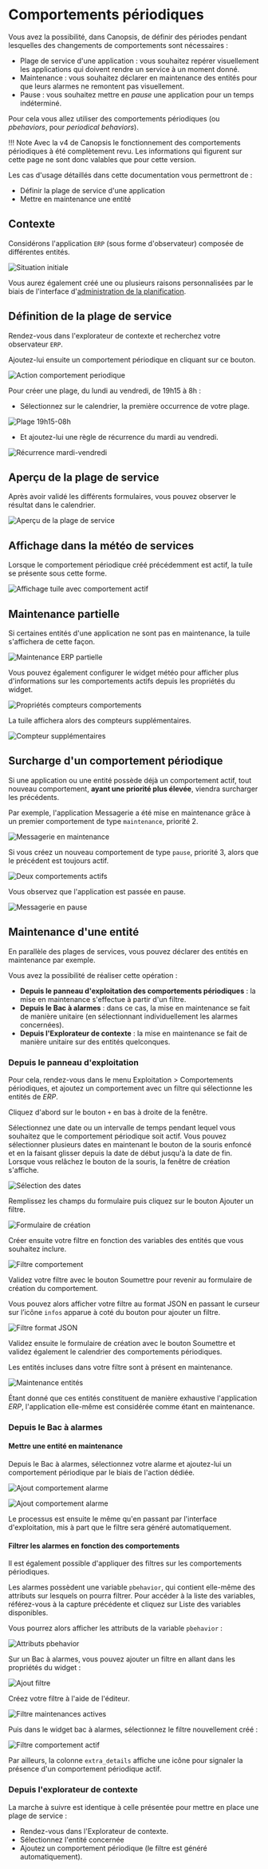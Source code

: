 # Comportements périodiques

Vous avez la possibilité, dans Canopsis, de définir des périodes pendant lesquelles des changements de comportements sont nécessaires :

* Plage de service d'une application : vous souhaitez repérer visuellement les applications qui doivent rendre un service à un moment donné.
* Maintenance : vous souhaitez déclarer en maintenance des entités pour que leurs alarmes ne remontent pas visuellement.
* Pause : vous souhaitez mettre en *pause* une application pour un temps indéterminé.

Pour cela vous allez utiliser des comportements périodiques (ou *pbehaviors*, pour *periodical behaviors*).

!!! Note
    Avec la v4 de Canopsis le fonctionnement des comportements périodiques à été complètement revu.
    Les informations qui figurent sur cette page ne sont donc valables que pour cette version.

Les cas d'usage détaillés dans cette documentation vous permettront de :

* Définir la plage de service d'une application
* Mettre en maintenance une entité

## Contexte

Considérons l'application `ERP` (sous forme d'observateur) composée de différentes entités.

![Situation initiale](./img/pbh_situation_initiale.png)

Vous aurez également créé une ou plusieurs raisons personnalisées par le biais de l'interface d'[administration de la planification](../../guide-administration/moteurs/moteur-pbehavior.md#administration-de-la-planification).

## Définition de la plage de service

Rendez-vous dans l'explorateur de contexte et recherchez votre observateur `ERP`.

Ajoutez-lui ensuite un comportement périodique en cliquant sur ce bouton.

![Action comportement periodique](./img/pbh_action.png)

Pour créer une plage, du lundi au vendredi, de 19h15 à 8h :

* Sélectionnez sur le calendrier, la première occurrence de votre plage.

![Plage 19h15-08h](./img/pbh_plage_19h15-08h.png)

* Et ajoutez-lui une règle de récurrence du mardi au vendredi.

![Récurrence mardi-vendredi](./img/pbh_plage_19h15-08h_rrule.png)

## Aperçu de la plage de service

Après avoir validé les différents formulaires, vous pouvez observer le résultat dans le calendrier.

![Aperçu de la plage de service](./img/pbh_apercu_plage_19h15-08h.png)

## Affichage dans la météo de services

Lorsque le comportement périodique créé précédemment est actif, la tuile se présente sous cette forme.

![Affichage tuile avec comportement actif](./img/pbh_tuile_comportement_actif.png)

## Maintenance partielle

Si certaines entités d'une application ne sont pas en maintenance, la tuile s'affichera de cette façon.

![Maintenance ERP partielle](./img/pbh_maintenance_erp_partielle.png)

Vous pouvez également configurer le widget météo pour afficher plus d'informations sur les comportements actifs depuis les propriétés du widget.

![Propriétés compteurs comportements](./img/pbh_proprietes_compteurs_tuile.png)

La tuile affichera alors des compteurs supplémentaires.

![Compteur supplémentaires](./img/pbh_affichage_compteurs_tuile.png)

## Surcharge d'un comportement périodique

Si une application ou une entité possède déjà un comportement actif, tout nouveau comportement, **ayant une priorité plus élevée**, viendra surcharger les précédents.

Par exemple, l'application Messagerie a été mise en maintenance grâce à un premier comportement de type `maintenance`, priorité 2.

![Messagerie en maintenance](./img/pbh_messagerie_maintenance.png)

Si vous créez un nouveau comportement de type `pause`, priorité 3, alors que le précédent est toujours actif.

![Deux comportements actifs](./img/pbh_deux_comportements_actifs.png)

Vous observez que l'application est passée en pause.

![Messagerie en pause](./img/pbh_messagerie_pause.png)

## Maintenance d'une entité

En parallèle des plages de services, vous pouvez déclarer des entités en maintenance par exemple.

Vous avez la possibilité de réaliser cette opération :

* **Depuis le panneau d'exploitation des comportements périodiques** : la mise en maintenance s'effectue à partir d'un filtre.
* **Depuis le Bac à alarmes** : dans ce cas, la mise en maintenance se fait de manière unitaire (en sélectionnant individuellement les alarmes concernées).
* **Depuis l'Explorateur de contexte** : la mise en maintenance se fait de manière unitaire sur des entités quelconques.

### Depuis le panneau d'exploitation

Pour cela, rendez-vous dans le menu Exploitation > Comportements périodiques, et ajoutez un comportement avec un filtre qui sélectionne les entités de *ERP*.

Cliquez d'abord sur le bouton `+` en bas à droite de la fenêtre.

Sélectionnez une date ou un intervalle de temps pendant lequel vous souhaitez que le comportement périodique soit actif. Vous pouvez sélectionner plusieurs dates en maintenant le bouton de la souris enfoncé et en la faisant glisser depuis la date de début jusqu'à la date de fin. Lorsque vous relâchez le bouton de la souris, la fenêtre de création s'affiche.

![Sélection des dates](./img/pbh_selection_dates.png)

Remplissez les champs du formulaire puis cliquez sur le bouton Ajouter un filtre.

![Formulaire de création](./img/pbh_formulaire_creation.png)

Créer ensuite votre filtre en fonction des variables des entités que vous souhaitez inclure.

![Filtre comportement](./img/pbh_filtre_comportement.png)  

Validez votre filtre avec le bouton Soumettre pour revenir au formulaire de création du comportement.
 
Vous pouvez alors afficher votre filtre au format JSON en passant le curseur sur l’icône `infos` apparue à coté du bouton pour ajouter un filtre.

![Filtre format JSON](./img/pbh_afficher_filtre_json.png)

Validez ensuite le formulaire de création avec le bouton Soumettre et validez également le calendrier des comportements périodiques.

Les entités incluses dans votre filtre sont à présent en maintenance.  

![Maintenance entités](./img/pbh_maintenance_entites.png)  

Étant donné que ces entités constituent de manière exhaustive l'application *ERP*, l'application elle-même est considérée comme étant en maintenance.  

### Depuis le Bac à alarmes

#### Mettre une entité en maintenance

Depuis le Bac à alarmes, sélectionnez votre alarme et ajoutez-lui un comportement périodique par le biais de l'action dédiée.

![Ajout comportement alarme](./img/pbh_ajout_comportement_alarme1.png)  

![Ajout comportement alarme](./img/pbh_ajout_comportement_alarme2.png)  

Le processus est ensuite le même qu'en passant par l'interface d'exploitation, mis à part que le filtre sera généré automatiquement.

#### Filtrer les alarmes en fonction des comportements

Il est également possible d'appliquer des filtres sur les comportements périodiques.  

Les alarmes possèdent une variable `pbehavior`, qui contient elle-même des attributs sur lesquels on pourra filtrer. Pour accéder à la liste des variables, référez-vous à la capture précédente et cliquez sur Liste des variables disponibles.

Vous pourrez alors afficher les attributs de la variable `pbehavior` :

![Attributs pbehavior](./img/pbh_attributs_pbehavior.png)

Sur un Bac à alarmes, vous pouvez ajouter un filtre en allant dans les propriétés du widget :

![Ajout filtre](./img/pbh_ajout_filtre.png)  

Créez votre filtre à l'aide de l'éditeur.

![Filtre maintenances actives](./img/pbh_maintenances_actives.png)  

Puis dans le widget bac à alarmes, sélectionnez le filtre nouvellement créé :

![Filtre comportement actif](./img/pbh_filtre_maintenances_actives_alarmes.png)  

Par ailleurs, la colonne `extra_details` affiche une icône pour signaler la présence d'un comportement périodique actif.  

### Depuis l'explorateur de contexte

La marche à suivre est identique à celle présentée pour mettre en place une plage de service :

* Rendez-vous dans l'Explorateur de contexte.
* Sélectionnez l'entité concernée
* Ajoutez un comportement périodique (le filtre est généré automatiquement).
